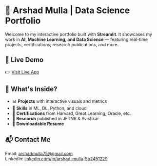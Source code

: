 # 🚀 Arshad Mulla | Data Science Portfolio

Welcome to my interactive portfolio built with **Streamlit**. It showcases my work in **AI, Machine Learning, and Data Science** — featuring real-time projects, certifications, research publications, and more.

## 🔗 Live Demo
👉 [Visit Live App](https://arshadmulla.streamlit.app)  <!-- Update if you changed your subdomain -->

## 💼 What's Inside?
- 📊 **Projects** with interactive visuals and metrics  
- 🧠 **Skills** in ML, DL, Python, and cloud  
- 🧾 **Certifications** from Harvard, Great Learning, Oracle, etc.  
- 🧪 **Research** published in JETNR & Avishkar  
- 📄 **Downloadable Resume**

## 📬 Contact Me
Email: arshadmulla75@gmail.com  
LinkedIn: [linkedin.com/in/arshad-mulla-5b2451229](https://www.linkedin.com/in/arshad-mulla-5b2451229)
